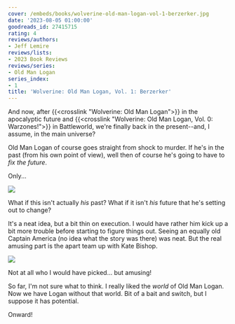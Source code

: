 ```yaml
---
cover: /embeds/books/wolverine-old-man-logan-vol-1-berzerker.jpg
date: '2023-08-05 01:00:00'
goodreads_id: 27415715
rating: 4
reviews/authors:
- Jeff Lemire
reviews/lists:
- 2023 Book Reviews
reviews/series:
- Old Man Logan
series_index:
- 1
title: 'Wolverine: Old Man Logan, Vol. 1: Berzerker'
---
```

And now, after {{<crosslink "Wolverine: Old Man Logan">}} in the apocalyptic future and {{<crosslink "Wolverine: Old Man Logan, Vol. 0: Warzones!">}} in Battleworld, we're finally back in the present--and, I assume, in the main universe? 

Old Man Logan of course goes straight from shock to murder. If he's in the past (from his own point of view), well then of course he's going to have to *fix the future*. 

Only...

![](/embeds/books/attachments/old-man-logan-1-210d15.png)

What if this isn't actually *his* past? What if it isn't *his* future that he's setting out to change? 

It's a neat idea, but a bit thin on execution. I would have rather him kick up a bit more trouble before starting to figure things out. Seeing an equally old Captain America (no idea what the story was there) was neat. But the real amusing part is the apart team up with Kate Bishop. 

![](/embeds/books/attachments/old-man-logan-1-a65f7c.png)

Not at all who I would have picked... but amusing!

So far, I'm not sure what to think. I really liked the *world* of Old Man Logan. Now we have Logan without that world. Bit of a bait and switch, but I suppose it has potential. 

Onward!

<!--more-->
